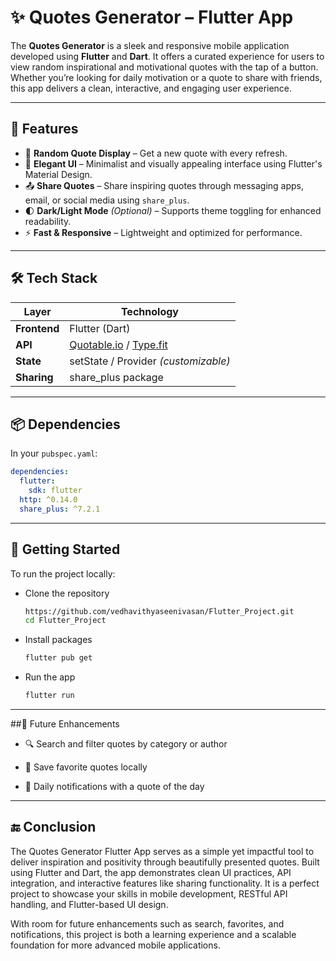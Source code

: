 # ✨ Quotes Generator – Flutter App

The **Quotes Generator** is a sleek and responsive mobile application developed using **Flutter** and **Dart**. It offers a curated experience for users to view random inspirational and motivational quotes with the tap of a button. Whether you’re looking for daily motivation or a quote to share with friends, this app delivers a clean, interactive, and engaging user experience.

---

## 📱 Features

- 🔁 **Random Quote Display** – Get a new quote with every refresh.
- 🎨 **Elegant UI** – Minimalist and visually appealing interface using Flutter's Material Design.
- 📤 **Share Quotes** – Share inspiring quotes through messaging apps, email, or social media using `share_plus`.
- 🌓 **Dark/Light Mode** *(Optional)* – Supports theme toggling for enhanced readability.
- ⚡ **Fast & Responsive** – Lightweight and optimized for performance.

---

## 🛠️ Tech Stack

| Layer       | Technology                         |
|-------------|-------------------------------------|
| **Frontend**| Flutter (Dart)                      |
| **API**     | [Quotable.io](https://api.quotable.io) / [Type.fit](https://type.fit/api/quotes) |
| **State**   | setState / Provider *(customizable)* |
| **Sharing** | share_plus package                  |

---

## 📦 Dependencies

In your `pubspec.yaml`:

```yaml
dependencies:
  flutter:
    sdk: flutter
  http: ^0.14.0
  share_plus: ^7.2.1
```

---

## 🚀 Getting Started
To run the project locally:

- Clone the repository

  ```bash
  https://github.com/vedhavithyaseenivasan/Flutter_Project.git
  cd Flutter_Project
  ```
  
- Install packages
  
  ```bash
  flutter pub get
  ```
  
- Run the app

   ```bash
  flutter run
  ```

---

##🔮 Future Enhancements

- 🔍 Search and filter quotes by category or author

- 🧾 Save favorite quotes locally

- 🔄 Daily notifications with a quote of the day

---

## 🔚 Conclusion

The Quotes Generator Flutter App serves as a simple yet impactful tool to deliver inspiration and positivity through beautifully presented quotes. Built using Flutter and Dart, the app demonstrates clean UI practices, API integration, and interactive features like sharing functionality. It is a perfect project to showcase your skills in mobile development, RESTful API handling, and Flutter-based UI design.

With room for future enhancements such as search, favorites, and notifications, this project is both a learning experience and a scalable foundation for more advanced mobile applications.


